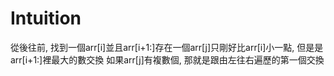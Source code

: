 # Intuition

從後往前, 找到一個arr[i]並且arr[i+1:]存在一個arr[j]只剛好比arr[i]小一點, 但是是arr[i+1:]裡最大的數交換
如果arr[j]有複數個, 那就是跟由左往右遍歷的第一個交換